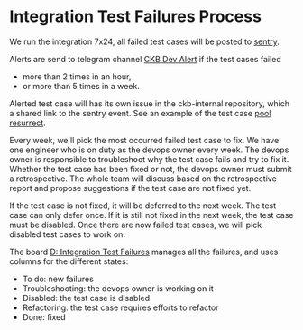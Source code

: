 # Integration Test Failures Process

We run the integration 7x24, all failed test cases will be posted to [sentry](http://sentry.nervos.org/ckb/ckb-integration/).

Alerts are send to telegram channel [CKB Dev Alert](https://t.me/joinchat/AAAAAEtQp3n_ieZ6-PD5oA) if the test cases failed

* more than 2 times in an hour,
* or more than 5 times in a week.

Alerted test case will has its own issue in the ckb-internal repository, which a shared link to the sentry event. See an example of the test case [pool resurrect](https://github.com/nervosnetwork/ckb-internal/issues/743).

Every week, we'll pick the most occurred failed test case to fix. We have one engineer who is on duty as the devops owner every week. The devops owner is responsible to troubleshoot why the test case fails and try to fix it. Whether the test case has been fixed or not, the devops owner must submit a retrospective. The whole team will discuss based on the retrospective report and propose suggestions if the test case are not fixed yet.

If the test case is not fixed, it will be deferred to the next week. The test case can only defer once. If it is still not fixed in the next week, the test case must be disabled. Once there are now failed test cases, we will pick disabled test cases to work on.

The board [D: Integration Test Failures](https://github.com/nervosnetwork/ckb-internal/projects/43) manages all the failures, and uses columns for the different states:

* To do: new failures
* Troubleshooting: the devops owner is working on it
* Disabled: the test case is disabled
* Refactoring: the test case requires efforts to refactor
* Done: fixed
